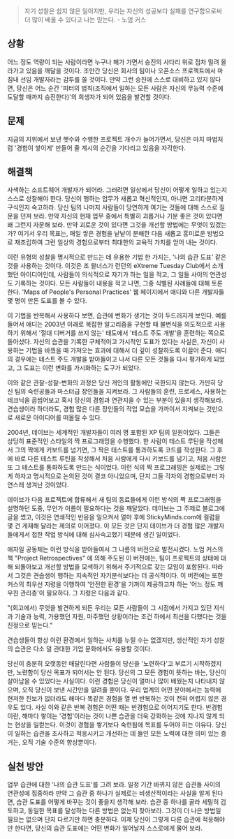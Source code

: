 > 자기 성찰은 쉽지 않은 일이지만, 우리는 자신의 성공보다 실패를 연구함으로써 더 많이 배울 수 있다고 나는 믿는다. - 노엄 커스

## 상황
어느 정도 역량이 되는 사람이라면 누구나 해가 가면서 승진의 사다리 위로 점차 밀려 올라가고 있음을 깨달을 것이다. 조만간 당신은 회사의 팀이나 오픈소스 프로젝트에서 마침내 선임 개발자라는 감투를 쓸 것이다. 만약 그런 승진에 스스로 대비하고 있지 않다면, 당신은 어느 순간 '피터의 법칙(조직에서 일하는 모든 사람은 자신의 무능력 수준에 도달할 때까지 승진한다)'의 희생자가 되어 있음을 발견할 것이다.

## 문제
지금의 지위에서 보낸 햇수와 수행한 프로젝트 개수가 늘어가면서, 당신은 마치 마법처럼 '경험이 쌓이게' 만들어 줄 계시의 순간을 기다리고 있음을 자각한다.

## 해결책
사색하는 소프트웨어 개발자가 되어라. 그러려면 일상에서 당신이 어떻게 일하고 있는지 스스로 성찰해야 한다. 당신이 행하는 업무가 새롭고 혁신적인지, 아니면 고리타분하게 구식인지 숙고하라. 당신 팀의 나머지 사람들이 당연하게 여기는 것들에 대해 스스로 질문을 던져 보라. 만약 자신의 현재 업무 중에서 특별히 괴롭거나 기분 좋은 것이 있다면 왜 그런지 자문해 보라. 만약 괴로운 것이 있다면 그것을 개선할 방법에는 무엇이 있겠는가? 여기서 우리 목표는, 매일 쌓은 경험을 낱낱이 분해한 다음 새롭고 흥미로운 방법으로 재조립하여 그런 일상의 경험으로부터 최대한의 교육적 가치를 얻어 내는 것이다.

이런 유형의 성찰을 명시적으로 만드는 데 유용한 기법 한 가지는, '나의 습관 도표' 같은 것을 사용하는 것이다. 이것은 조 왈너스가 런던의 eXtreme Tuesday Club에서 소개했던 아이디어인데, 사람들이 의식적으로 자기가 하는 일을 적고, 그 일들 사이의 연관성도 기록하는 것이다. 모든 사람들이 내용을 적고 나면, 그중 식별된 사례들에 대해 토론한다. 'Maps of People's Personal Practices' 웹 페이지에서 애디와 다른 개발자들 몇 명이 만든 도표를 볼 수 있다.

이 기법을 반복해서 사용하다 보면, 습관에 변화가 생기는 것이 두드러지게 보인다. 예를 들어서 애디는 2003년 이래로 복잡한 알고리즘을 구현할 때 불변식을 의도적으로 사용하기 위해서 '절대 디버거를 쓰지 않는' 태도에서 '테스트 주도 개발'을 훈련하는 쪽으로 돌아섰다. 자신의 습관을 기록한 구체적이고 가시적인 도표가 있다는 사실은, 자신이 사용하는 기법을 바꿨을 때 가져오는 효과에 대해서 더 깊이 성찰하도록 이끌어 준다. 애디의 경우에는 테스트 주도 개발을 받아들이고 나서 다른 모든 것들을 다시 평가하게 되었고, 그 도표는 이런 변화를 가시화하는 도구가 되었다.

이와 같은 관찰-성찰-변화의 과정은 당신 개인의 활동에만 국한되지 않는다. 가만히 당신 팀의 숙련공들과 마스터급 장인들을 지켜보라. 그 사람들의 훈련, 프로세스, 사용하는 테크닉을 곱씹어보고 혹시 당신의 경험과 연관지을 수 있는 부분이 있을지 생각해보라. 견습생이라 하더라도, 경험 많은 다른 장인들의 작업 모습을 가까이서 지켜보는 것만으로 새로운 아이디어를 떠올릴 수 있다. 

2004년, 데이브는 세계적인 개발자들이 여러 명 포함된 XP 팀의 일원이었다. 그들은 상당히 표준적인 스타일의 짝 프로그래밍을 수행했다. 한 사람이 테스트 루틴을 작성해서 그의 짝에게 키보드를 넘기면, 그 짝은 테스트를 통과하도록 코드를 작성한다. 그 후에 바로 다른 테스트 루틴을 작성해서 처음 사람에게 다시 키보드를 넘기고, 처음 사람은 또 그 테스트를 통화하도록 만드는 식이었다. 이런 식의 짝 프로그래밍은 실제로는 그렇게 하자고 명시적으로 논의된 것이 결코 아니었으며, 단지 그들 각자의 경험으로부터 자연스레 생겨난 것이었다. 

데이브가 다음 프로젝트에 합류해서 새 팀의 동료들에게 이런 방식의 짝 프로그래밍을 설명하던 도중, 무언가 이름이 필요하다는 것을 깨달았다. 데이브는 그 주제로 블로그에 글을 썼고, 이것은 연쇄적인 반응을 일으켜서 얼마 후에 StickyMinds.com에 컬럼을 몇 건 게재해 달라는 제의로 이어졌다. 이 모든 것은 단지 데이브가 더 경험 많은 개발자들에게서 접한 작업 방식에 대해 심사숙고했기 때문에 생긴 일이었다.

애자일 공동체는 이런 방식을 받아들여서 그 나름의 버전으로 발전시켰다. 노엄 커스의 책 "Project Retrospectives" 에 의해 주도된 이 버전에는, 팀이 프로젝트의 상태에 대해 되돌아보고 개선할 방법을 모색하기 위해서 주기적으로 갖는 모임이 포함된다. 따라서 그것은 견습생이 행하는 지속적인 자기분석보다는 더 공식적이다. 이 버전에는 또한 커스의 최우선 지령을 이행하여 '안전한 환경'을 기꺼이 제공하고자 하는 '어느 정도 깨우친 관리층'이 필요하다. 그 지령은 다음과 같다.

"(회고에서) 무엇을 발견하게 되든 우리는 모든 사람들이 그 시점에서 가지고 있던 지식과 기술과 능력, 가용했던 자원, 마주했던 상황이라는 조건 하에서 최선을 다했다는 것을 진정으로 믿는다."

견습생들이 항상 이런 환경에서 일하는 사치를 누릴 수는 없겠지만, 생산적인 자기 성찰의 습관은 다소 덜 관대한 기업 문화에서도 유용할 것이다.

당신이 충분히 오랫동안 매달린다면 사람들이 당신을 '노련하다'고 부르기 시작하겠지만, 노련함이 당신 목표가 되어서는 안 된다. 당신의 그 모든 경험이 뜻하는 바는, 당신이 살아남을 수 있었다는 사실이다. 이런 경험은 당신이 얼마나 많이 배웠는지 나타내지 않으며, 오직 당신이 보낸 시간만을 알려줄 뿐이다. 우리 업계의 어떤 분야에서는 능력에 현저한 진보가 없더라도 해마다 똑같은 경험을 열 번 반복하는 것이 전혀 어렵지 않은 경우도 있다. 사실 이와 같은 반복 경험은 어떤 때는 반경험으로 이어지기도 한다. 반경험이란, 해마다 쌓이는 '경험'이라는 것이 나쁜 습관을 더욱 강화하는 것에 지나지 않게 되는 현상을 일컫는다. 이것이 경험을 쌓기보다 숙련됨에 목표를 두어야 하는 이유다. 당신이 일하는 습관을 조사하고 적응시키고 개선하는 데 들인 모든 노력에 대한 의미 있는 증거는, 오직 기술 수준의 향상뿐이다.

## 실천 방안
업무 습관에 대한 '나의 습관 도표'를 그려 보라. 일정 기간 바뀌지 않은 습관들 사이의 연관성에 집중하라 만약 그 습관 중 하나가 실제로는 비생산적이라는 사실을 알게 된다면, 습관 도표를 어떻게 바꾸는 것이 좋을지 생각해 보라. 습관 중 하나를 골라 세밀히 검토하고, 동일한 목표를 달성하는 다른 방법은 없는지 찾아보라. 그것이 더 나은 방법일 필요는 없으며 단지 다르기만 하면 충분하다. 이제 당신이 그렇게 다른 습관에 적응해야만 한다면, 당신의 습관 도표에는 어떤 변화가 일어날지 스스로에게 물어 보라.